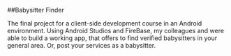 ##Babysitter Finder


The final project for a client-side development course in an Android environment. Using Android Studios and FireBase, my colleagues and were able to build a working app,
that offers to find verified babysitters in your general area. Or, post your services as a babysitter.
